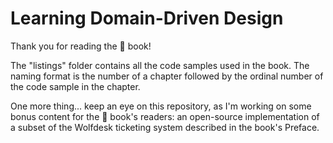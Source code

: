 # Learning Domain-Driven Design

Thank you for reading the 🐒 book!

The "listings" folder contains all the code samples used in the book. The naming format is the number of a chapter followed by the ordinal number of the code sample in the chapter.

One more thing... keep an eye on this repository, as I'm working on some bonus content for the 🐒 book's readers: an open-source implementation of a subset of the Wolfdesk ticketing system described in the book's Preface.